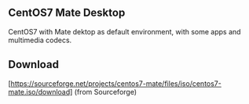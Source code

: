 ## CentOS7 Mate Desktop

CentOS7 with Mate dektop as default environment, with some apps and multimedia codecs.

## Download
[https://sourceforge.net/projects/centos7-mate/files/iso/centos7-mate.iso/download] (from Sourceforge)

